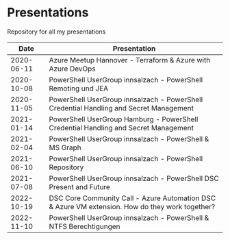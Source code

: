 # Presentations

Repository for all my presentations

| Date       | Presentation                                                                           |
| ---------- | -------------------------------------------------------------------------------------- |
| 2020-06-11 | Azure Meetup Hannover - Terraform & Azure with Azure DevOps                            |
| 2020-10-08 | PowerShell UserGroup innsalzach - PowerShell Remoting und JEA                          |
| 2020-11-05 | PowerShell UserGroup innsalzach - PowerShell Credential Handling and Secret Management |
| 2021-01-14 | PowerShell UserGroup Hamburg - PowerShell Credential Handling and Secret Management    |
| 2021-02-04 | PowerShell UserGroup innsalzach - PowerShell & MS Graph                                |
| 2021-06-10 | PowerShell UserGroup innsalzach - PowerShell Repository                                |
| 2021-07-08 | PowerShell UserGroup innsalzach - PowerShell DSC Present and Future                    |
| 2022-10-19 | DSC Core Community Call - Azure Automation DSC & Azure VM extension. How do they work together?|
| 2022-11-10 | PowerShell UserGroup innsalzach - PowerShell & NTFS Berechtigungen|
